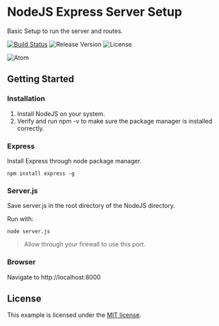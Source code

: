 # NodeJS Express Server Setup 
Basic Setup to run the server and routes.

[![Build Status](https://travis-ci.org/stevenbenner/jquery-powertip.svg?branch=master)](https://travis-ci.org/stevenbenner/jquery-powertip)
![Release Version](http://img.shields.io/github/release/stevenbenner/jquery-powertip.svg)
![License](https://img.shields.io/packagist/l/doctrine/orm.svg)

![Atom](https://raw.githubusercontent.com/planlodge/NodeJS-Express-Server-Setup/master/demo/recording.gif)

## Getting Started 

### Installation
1. Install NodeJS on your system.
2. Verify and run npm -v to make sure the package manager is installed correctly.

### Express
  Install Express through node package manager.

  ```npm install express -g ```

### Server.js
  Save server.js in the root directory of the NodeJS directory.
  
  Run with:

  ```node server.js ```
> Allow through your firewall to use this port.

### Browser
Navigate to http://localhost:8000 

 
## License

This example is licensed under the [MIT license](http://opensource.org/licenses/MIT).
